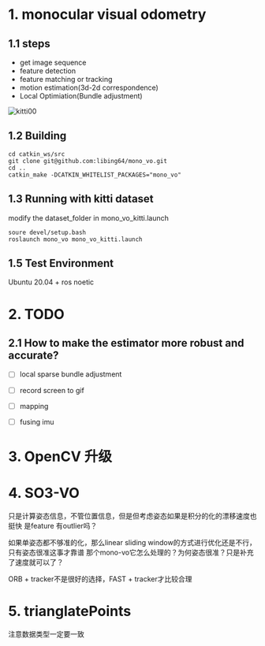 # 1. monocular visual odometry


## 1.1 steps
* get image sequence
* feature detection
* feature matching or tracking
* motion estimation(3d-2d correspondence)
* Local Optimiation(Bundle adjustment)


![kitti00](https://github.com/libing64/mono_vo/blob/mono_vo_so3/image/mono_vo_so3.png)

## 1.2 Building
```
cd catkin_ws/src
git clone git@github.com:libing64/mono_vo.git
cd ..
catkin_make -DCATKIN_WHITELIST_PACKAGES="mono_vo"
```
## 1.3 Running with kitti dataset
modify the dataset_folder in mono_vo_kitti.launch 
```
soure devel/setup.bash
roslaunch mono_vo mono_vo_kitti.launch
```

## 1.5 Test Environment
Ubuntu 20.04 + ros noetic


# 2. TODO
## 2.1 How to make the estimator more robust and accurate?
- [ ] local sparse bundle adjustment
- [ ] record screen to gif
- [ ] mapping
- [ ] fusing imu 


# 3. OpenCV 升级

# 4. SO3-VO
只是计算姿态信息，不管位置信息，但是但考虑姿态如果是积分的化的漂移速度也挺快
是feature 有outlier吗？

如果单姿态都不够准的化，那么linear sliding window的方式进行优化还是不行，只有姿态很准这事才靠谱
那个mono-vo它怎么处理的？为何姿态很准？只是补充了速度就可以了？

ORB + tracker不是很好的选择，FAST + tracker才比较合理 

# 5. trianglatePoints
注意数据类型一定要一致